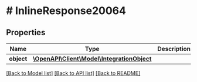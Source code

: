 # # InlineResponse20064

## Properties

Name | Type | Description | Notes
------------ | ------------- | ------------- | -------------
**object** | [**\OpenAPI\Client\Model\IntegrationObject**](IntegrationObject.md) |  | [optional]

[[Back to Model list]](../../README.md#models) [[Back to API list]](../../README.md#endpoints) [[Back to README]](../../README.md)
